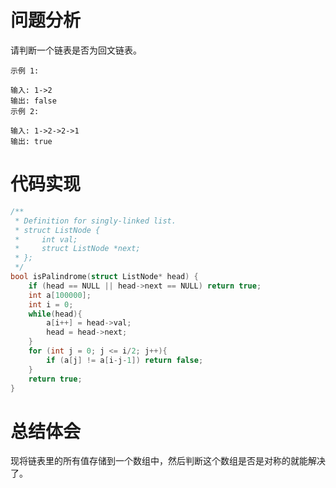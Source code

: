 # 问题分析

请判断一个链表是否为回文链表。

	示例 1:
	
	输入: 1->2
	输出: false
	示例 2:
	
	输入: 1->2->2->1
	输出: true
# 代码实现
```C
/**
 * Definition for singly-linked list.
 * struct ListNode {
 *     int val;
 *     struct ListNode *next;
 * };
 */
bool isPalindrome(struct ListNode* head) {
    if (head == NULL || head->next == NULL) return true;
    int a[100000];
    int i = 0;
    while(head){
        a[i++] = head->val;
        head = head->next;
    }
    for (int j = 0; j <= i/2; j++){
        if (a[j] != a[i-j-1]) return false;
    }
    return true;
}
```
# 总结体会
现将链表里的所有值存储到一个数组中，然后判断这个数组是否是对称的就能解决了。